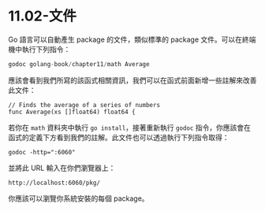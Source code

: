 # 11.02-文件

Go 語言可以自動產生 package 的文件，類似標準的 package 文件。可以在終端機中執行下列指令：

```go
godoc golang-book/chapter11/math Average
```

應該會看到我們所寫的該函式相關資訊，我們可以在函式前面新增一些註解來改善此文件：

```
// Finds the average of a series of numbers
func Average(xs []float64) float64 {
```

若你在 `math` 資料夾中執行 `go install`，接著重新執行 `godoc` 指令，你應該會在函式的定義下方看到我們的註解。此文件也可以透過執行下列指令取得：

```
godoc -http=":6060"
```

並將此 URL 輸入在你們瀏覽器上：

```
http://localhost:6060/pkg/
```

你應該可以瀏覽你系統安裝的每個 package。
